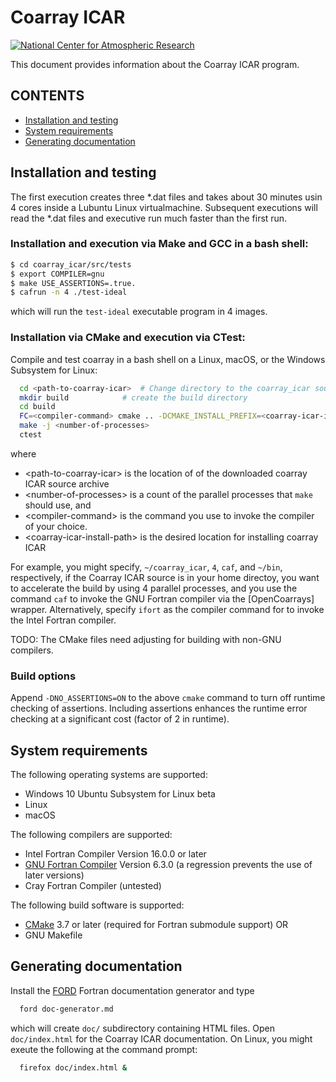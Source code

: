 <a name="top"> </a>

[This document is formatted with GitHub-Flavored Markdown.     ]:#
[For better viewing, including hyperlinks, read it online at   ]:#
[https://github.com/gutmann/coarray_icar/blob/master/README.md ]:#

Coarray ICAR
============

[![National Center for Atmospheric Research][ncar logo]](https://ncar.ucar.edu)

This document provides information about the Coarray ICAR program.

CONTENTS
--------

* [Installation and testing](#installation-and-testing)
* [System requirements](#system-requirements)
* [Generating documentation](#generating-documentation)


Installation and testing
------------------------

The first execution creates three *.dat files and takes about 30 minutes usin 4 cores inside 
a Lubuntu Linux virtualmachine.  Subsequent executions will read the *.dat files and executive 
run much faster than the first run.

### Installation and execution via Make and GCC in a bash shell:
```bash
$ cd coarray_icar/src/tests 
$ export COMPILER=gnu
$ make USE_ASSERTIONS=.true.
$ cafrun -n 4 ./test-ideal
```
which will run the `test-ideal` executable program in 4 images.
### Installation via CMake and execution via CTest:

Compile and test coarray in a bash shell on a Linux, macOS, or the Windows Subsystem for Linux:
```bash
  cd <path-to-coarray-icar>  # Change directory to the coarray_icar source directory
  mkdir build            # create the build directory
  cd build
  FC=<compiler-command> cmake .. -DCMAKE_INSTALL_PREFIX=<coarray-icar-install-path>
  make -j <number-of-processes>
  ctest
```
where 
 * \<path-to-coarray-icar\> is the location of of the downloaded coarray ICAR source archive
 * \<number-of-processes\> is a count of the parallel processes that `make` should use, and
 * \<compiler-command\> is the command you use to invoke the compiler of your choice.
 * \<coarray-icar-install-path\> is the desired location for installing coarray ICAR 

For example, you might specify, `~/coarray_icar`, `4`, `caf`, and `~/bin`, respectively, if the Coarray 
ICAR source is in your home directoy, you want to accelerate the build by using 4 parallel processes, and 
you use the command `caf` to invoke the GNU Fortran compiler via the [OpenCoarrays] wrapper. 
Alternatively, specify `ifort` as the compiler command for to invoke the Intel Fortran compiler.

TODO: The CMake files need adjusting for building with non-GNU compilers.

### Build options
Append `-DNO_ASSERTIONS=ON` to the above `cmake` command to turn off runtime checking of assertions.
Including assertions enhances the runtime error checking at a significant cost (factor of 2 in runtime).

System requirements
-------------------

The following operating systems are supported: 
* Windows 10 Ubuntu Subsystem for Linux beta
* Linux
* macOS

The following compilers are supported: 
- Intel Fortran Compiler Version 16.0.0 or later
- [GNU Fortran Compiler] Version 6.3.0 (a regression prevents the use of later versions)
- Cray Fortran Compiler (untested)

The following build software is supported: 
- [CMake] 3.7 or later (required for Fortran submodule support)
OR
- GNU Makefile 

Generating documentation
------------------------
Install the [FORD] Fortran documentation generator and type
```bash
  ford doc-generator.md
```
which will create `doc/` subdirectory containing HTML files. Open
`doc/index.html` for the Coarray ICAR documentation. On Linux, you
might exeute the following at the command prompt: 
```bash
  firefox doc/index.html &
```

[Internal hyperlinks]:#

[Installation and testing]: #installation-and-testing
[System requirements]: #system-requirements

[External hyperlinks]:#
[FORD]: https://github.com/cmacmackin/ford

[GNU Fortran Compiler]: https://gcc.gnu.org/fortran/ 
[CMake]: https://www.cmake.org/
[ncar logo]: http://www.innovationews.com/content/uploads/2013/02/ncar-logo.jpg 
